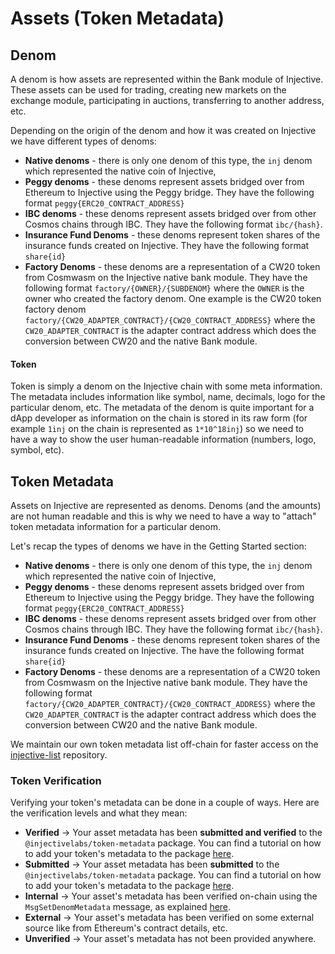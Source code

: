 # Assets (Token Metadata)

## Denom

A denom is how assets are represented within the Bank module of Injective. These assets can be used for trading, creating new markets on the exchange module, participating in auctions, transferring to another address, etc.

Depending on the origin of the denom and how it was created on Injective we have different types of denoms:

- **Native denoms** - there is only one denom of this type, the `inj` denom which represented the native coin of Injective,
- **Peggy denoms** - these denoms represent assets bridged over from Ethereum to Injective using the Peggy bridge. They have the following format `peggy{ERC20_CONTRACT_ADDRESS}`
- **IBC denoms** - these denoms represent assets bridged over from other Cosmos chains through IBC. They have the following format `ibc/{hash}`.
- **Insurance Fund Denoms** - these denoms represent token shares of the insurance funds created on Injective. They have the following format `share{id}`
- **Factory Denoms** - these denoms are a representation of a CW20 token from Cosmwasm on the Injective native bank module. They have the following format `factory/{OWNER}/{SUBDENOM}` where the `OWNER` is the owner who created the factory denom. One example is the CW20 token factory denom `factory/{CW20_ADAPTER_CONTRACT}/{CW20_CONTRACT_ADDRESS}` where the `CW20_ADAPTER_CONTRACT` is the adapter contract address which does the conversion between CW20 and the native Bank module.

#### Token

Token is simply a denom on the Injective chain with some meta information. The metadata includes information like symbol, name, decimals, logo for the particular denom, etc. The metadata of the denom is quite important for a dApp developer as information on the chain is stored in its raw form (for example `1inj` on the chain is represented as `1*10^18inj`) so we need to have a way to show the user human-readable information (numbers, logo, symbol, etc).

## Token Metadata

Assets on Injective are represented as denoms. Denoms (and the amounts) are not human readable and this is why we need to have a way to "attach" token metadata information for a particular denom.

Let's recap the types of denoms we have in the Getting Started section:

- **Native denoms** - there is only one denom of this type, the `inj` denom which represented the native coin of Injective,
- **Peggy denoms** - these denoms represent assets bridged over from Ethereum to Injective using the Peggy bridge. They have the following format `peggy{ERC20_CONTRACT_ADDRESS}`
- **IBC denoms** - these denoms represent assets bridged over from other Cosmos chains through IBC. They have the following format `ibc/{hash}`.
- **Insurance Fund Denoms** - these denoms represent token shares of the insurance funds created on Injective. The have the following format `share{id}`
- **Factory Denoms** - these denoms are a representation of a CW20 token from Cosmwasm on the Injective native bank module. They have the following format `factory/{CW20_ADAPTER_CONTRACT}/{CW20_CONTRACT_ADDRESS}` where the `CW20_ADAPTER_CONTRACT` is the adapter contract address which does the conversion between CW20 and the native Bank module.

We maintain our own token metadata list off-chain for faster access on the [injective-list](https://github.com/InjectiveLabs/injective-list) repository.

### Token Verification

Verifying your token's metadata can be done in a couple of ways. Here are the verification levels and what they mean:&#x20;

- **Verified** -> Your asset metadata has been **submitted and verified** to the `@injectivelabs/token-metadata` package. You can find a tutorial on how to add your token's metadata to the package [here](../../../deprecated/token-metadata/CONTRIBUTING.md).
- **Submitted** -> Your asset metadata has been **submitted** to the `@injectivelabs/token-metadata` package. You can find a tutorial on how to add your token's metadata to the package [here](../../../deprecated/token-metadata/CONTRIBUTING.md).
- **Internal** -> Your asset's metadata has been verified on-chain using the `MsgSetDenomMetadata` message, as explained [here](https://docs.ts.injective.network/core-modules/token-factory#msgsetdenommetadata).
- **External** -> Your asset's metadata has been verified on some external source like from Ethereum's contract details, etc.
- **Unverified** -> Your asset's metadata has not been provided anywhere.
